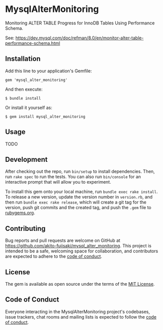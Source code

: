 # MysqlAlterMonitoring

Monitoring ALTER TABLE Progress for InnoDB Tables Using Performance Schema.

See: https://dev.mysql.com/doc/refman/8.0/en/monitor-alter-table-performance-schema.html

## Installation

Add this line to your application's Gemfile:

```
gem 'mysql_alter_monitoring'
```

And then execute:

```
$ bundle install
```

Or install it yourself as:

```
$ gem install mysql_alter_monitoring
```

## Usage

TODO

## Development

After checking out the repo, run `bin/setup` to install dependencies. Then, run `rake spec` to run the tests. You can also run `bin/console` for an interactive prompt that will allow you to experiment.

To install this gem onto your local machine, run `bundle exec rake install`. To release a new version, update the version number in `version.rb`, and then run `bundle exec rake release`, which will create a git tag for the version, push git commits and the created tag, and push the `.gem` file to [rubygems.org](https://rubygems.org).

## Contributing

Bug reports and pull requests are welcome on GitHub at https://github.com/akito-fujisaki/mysql_alter_monitoring.
This project is intended to be a safe, welcoming space for collaboration, and contributors are expected to adhere to the [code of conduct](https://github.com/akito-fujisaki/mysql_alter_monitoring/blob/main/CODE_OF_CONDUCT.md).

## License

The gem is available as open source under the terms of the [MIT License](https://opensource.org/licenses/MIT).

## Code of Conduct

Everyone interacting in the MysqlAlterMonitoring project's codebases, issue trackers, chat rooms and mailing lists is expected to follow the [code of conduct](https://github.com/akito-fujisaki/mysql_alter_monitoring/blob/main/CODE_OF_CONDUCT.md).
